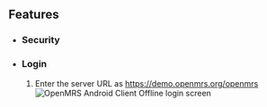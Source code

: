 ## Features

* ### Security

   <!-- Explain how data is stored and secured on the device and the SSL connection with the server -->
   
* ### Login
   1. Enter the server URL as  https://demo.openmrs.org/openmrs
     ![OpenMRS Android Client Offline login screen][login]
    
    
    [login]: assets/photo.jpg
